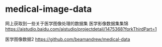 # medical-image-data
网上获取到一些关于医学图像处理的数据集
医学影像数据集集锦 https://aistudio.baidu.com/aistudio/projectdetail/1475368?forkThirdPart=1

医学图像数据2 https://github.com/beamandrew/medical-data
